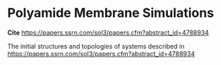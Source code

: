 # Polyamide Membrane Simulations

**Cite** https://papers.ssrn.com/sol3/papers.cfm?abstract_id=4788934

The initial structures and topologies of systems described in https://papers.ssrn.com/sol3/papers.cfm?abstract_id=4788934

